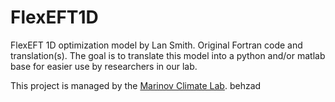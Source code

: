 # FlexEFT1D

FlexEFT 1D optimization model by Lan Smith. Original Fortran code and translation(s). The goal is to translate this model into a python and/or matlab base for easier use by researchers in our lab.

This project is managed by the [Marinov Climate Lab](https://climate.sas.upenn.edu/).
behzad
